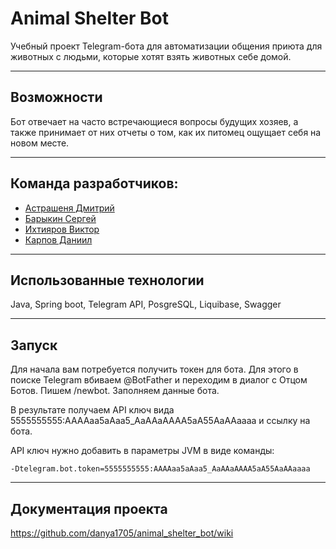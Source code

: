 # Animal Shelter Bot

Учебный проект Telegram-бота для автоматизации общения приюта для животных с людьми, которые хотят взять животных себе домой.

---

## Возможности

Бот отвечает на часто встречающиеся вопросы будущих хозяев, а также принимает от них отчеты о том, как их питомец ощущает себя на новом месте.

---

## Команда разработчиков:
- [Астрашеня Дмитрий](https://github.com/Modusen)
- [Барыкин Сергей](https://github.com/Barsev174)
- [Ихтияров Виктор](https://github.com/IGuruI-1981)
- [Карпов Даниил](https://github.com/danya1705)

---

## Использованные технологии

Java, Spring boot, Telegram API, PosgreSQL, Liquibase, Swagger

---

## Запуск

Для начала вам потребуется получить токен для бота. Для этого в поиске Telegram вбиваем @BotFather и переходим в диалог с Отцом Ботов. 
Пишем /newbot. Заполняем данные бота.

В результате получаем API ключ вида 5555555555:AAAAaa5aAaa5_AaAAaAAAA5aA55AaAAaaaa и ссылку на бота. 

API ключ нужно добавить в параметры JVM в виде команды:
```
-Dtelegram.bot.token=5555555555:AAAAaa5aAaa5_AaAAaAAAA5aA55AaAAaaaa
```

---

## Документация проекта

https://github.com/danya1705/animal_shelter_bot/wiki
